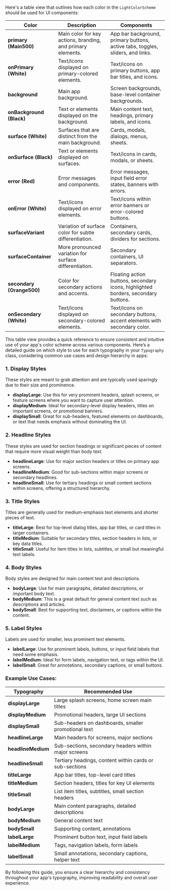 Here's a table view that outlines how each color in the `LightColorScheme` should be used for UI components:

| **Color**               | **Description**                                                                                          | **Components**                                                                                           |
|-------------------------|----------------------------------------------------------------------------------------------------------|----------------------------------------------------------------------------------------------------------|
| **primary (Main500)**   | Main color for key actions, branding, and primary elements.                                              | App bar background, primary buttons, active tabs, toggles, sliders, and links.                           |
| **onPrimary (White)**   | Text/icons displayed on primary-colored elements.                                                        | Text/icons on primary buttons, app bar titles, and icons.                                               |
| **background**          | Main app background.                                                                                     | Screen backgrounds, base-level container backgrounds.                                                   |
| **onBackground (Black)**| Text or elements displayed on the background.                                                            | Main content text, headings, primary labels, and icons.                                                 |
| **surface (White)**     | Surfaces that are distinct from the main background.                                                     | Cards, modals, dialogs, menus, sheets.                                                                  |
| **onSurface (Black)**   | Text or elements displayed on surfaces.                                                                 | Text/icons in cards, modals, or sheets.                                                                 |
| **error (Red)**         | Error messages and components.                                                                           | Error messages, input field error states, banners with errors.                                          |
| **onError (White)**     | Text/icons displayed on error elements.                                                                  | Text/icons within error banners or error-colored buttons.                                               |
| **surfaceVariant**      | Variation of surface color for subtle differentiation.                                                   | Containers, secondary cards, dividers for sections.                                                     |
| **surfaceContainer**    | More pronounced variation for surface differentiation.                                                   | Secondary containers, UI separators.                                                                    |
| **secondary (Orange500)**| Color for secondary actions and accents.                                                                | Floating action buttons, secondary icons, highlighted borders, secondary buttons.                       |
| **onSecondary (White)** | Text/icons displayed on secondary-colored elements.                                                      | Text/icons on secondary buttons, accent elements with secondary color.                                  |

This table view provides a quick reference to ensure consistent and intuitive use of your app's color scheme across various components.
Here’s a detailed guide on which style to use for each typography in your `Typography` class, considering common use cases and design hierarchy in apps:

### 1. Display Styles
These styles are meant to grab attention and are typically used sparingly due to their size and prominence.

- **displayLarge**: Use this for very prominent headers, splash screens, or feature screens where you want to capture user attention.
- **displayMedium**: Ideal for secondary-level display headers, titles on important screens, or promotional banners.
- **displaySmall**: Great for sub-headers, featured elements on dashboards, or text that needs emphasis without dominating the UI.

### 2. Headline Styles
These styles are used for section headings or significant pieces of content that require more visual weight than body text.

- **headlineLarge**: Use for major section headers or titles on primary app screens.
- **headlineMedium**: Good for sub-sections within major screens or secondary headlines.
- **headlineSmall**: Use for tertiary headings or small content sections within screens, offering a structured hierarchy.

### 3. Title Styles
Titles are generally used for medium-emphasis text elements and shorter pieces of text.

- **titleLarge**: Best for top-level dialog titles, app bar titles, or card titles in larger containers.
- **titleMedium**: Suitable for secondary titles, section headers in lists, or key data titles.
- **titleSmall**: Useful for item titles in lists, subtitles, or small but meaningful text labels.

### 4. Body Styles
Body styles are designed for main content text and descriptions.

- **bodyLarge**: Use for main paragraphs, detailed descriptions, or important body text.
- **bodyMedium**: This is a great default for general content text such as descriptions and articles.
- **bodySmall**: Best for supporting text, disclaimers, or captions within the content.

### 5. Label Styles
Labels are used for smaller, less prominent text elements.

- **labelLarge**: Use for prominent labels, buttons, or input field labels that need some emphasis.
- **labelMedium**: Ideal for form labels, navigation text, or tags within the UI.
- **labelSmall**: Great for annotations, secondary captions, or small buttons.

### Example Use Cases:
| **Typography**     | **Recommended Use**                                                                                          |
|--------------------|-------------------------------------------------------------------------------------------------------------|
| **displayLarge**   | Large splash screens, home screen main titles                                                                |
| **displayMedium**  | Promotional headers, large UI sections                                                                      |
| **displaySmall**   | Sub-headers on dashboards, smaller promotional text                                                          |
| **headlineLarge**  | Main headers for screens, major sections                                                                     |
| **headlineMedium** | Sub-sections, secondary headers within major screens                                                         |
| **headlineSmall**  | Tertiary headings, content within cards or sub-sections                                                      |
| **titleLarge**     | App bar titles, top-level card titles                                                                        |
| **titleMedium**    | Section headers, titles for key UI elements                                                                  |
| **titleSmall**     | List item titles, subtitles, small section headers                                                           |
| **bodyLarge**      | Main content paragraphs, detailed descriptions                                                               |
| **bodyMedium**     | General content text                                                                                         |
| **bodySmall**      | Supporting content, annotations                                                                             |
| **labelLarge**     | Prominent button text, input field labels                                                                    |
| **labelMedium**    | Tags, navigation labels, form labels                                                                         |
| **labelSmall**     | Small annotations, secondary captions, helper text                                                          |

By following this guide, you ensure a clear hierarchy and consistency throughout your app's typography, improving readability and overall user experience.
